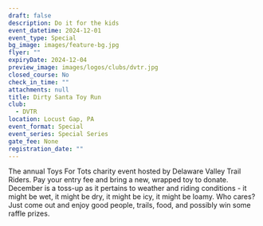```yaml
---
draft: false
description: Do it for the kids
event_datetime: 2024-12-01
event_type: Special
bg_image: images/feature-bg.jpg
flyer: ""
expiryDate: 2024-12-04
preview_image: images/logos/clubs/dvtr.jpg
closed_course: No
check_in_time: ""
attachments: null
title: Dirty Santa Toy Run
club:
  - DVTR
location: Locust Gap, PA
event_format: Special
event_series: Special Series
gate_fee: None
registration_date: ""
---
```


The annual Toys For Tots charity event hosted by Delaware Valley Trail Riders. Pay your entry fee and bring a new, wrapped toy to donate. December is a toss-up as it pertains to weather and riding conditions - it might be wet, it might be dry, it might be icy, it might be loamy. Who cares? Just come out and enjoy good people, trails, food, and possibly win some raffle prizes.
